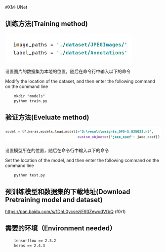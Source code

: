 #XM-UNet
## 训练方法(Training method)
![img_1.png](img_1.png)

设置图片的数据集为本地的位置，随后在命令行中输入以下的命令

Modify the location of the dataset, and then enter the following command on the command line
```shell
    mkdir "models"
    python train.py
```

## 验证方法(Eveluate method)
![img_2.png](img_2.png)

设置模型所在的位置，随后在命令行中输入以下的命令

Set the location of the model, and then enter the following command on the command line
```shell
    python test.py
```

## 预训练模型和数据集的下载地址(Download Pretraining model and dataset)
https://pan.baidu.com/s/1DhL0ycsezjE93ZewodVfbQ  (f0r1)

## 需要的环境（Environment needed）

```
    tensorflow == 2.3.2
    keras == 2.4.3
```